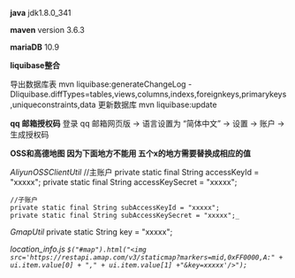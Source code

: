**java**
jdk1.8.0_341

**maven**
version 3.6.3

**mariaDB**
10.9

**liquibase整合**

导出数据库表
mvn liquibase:generateChangeLog -Dliquibase.diffTypes=tables,views,columns,indexs,foreignkeys,primarykeys,uniqueconstraints,data
更新数据库
mvn liquibase:update

**qq 邮箱授权码**
登录 qq 邮箱网页版 -> 语言设置为 “简体中文” -> 设置 -> 账户 -> 生成授权码

**OSS和高德地图 因为下面地方不能用 五个x的地方需要替换成相应的值**

_AliyunOSSClientUtil_
    //主账户
    private static final String accessKeyId = "xxxxx";
    private static final String accessKeySecret = "xxxxx";

    //子账户
    private static final String subAccessKeyId = "xxxxx";
    private static final String subAccessKeySecret = "xxxxx";_
    
_GmapUtil_
    private static String key = "xxxxx";
    
_location_info.js_
    _`$("#map").html("<img src='https://restapi.amap.com/v3/staticmap?markers=mid,0xFF0000,A:" + ui.item.value[0] + "," + ui.item.value[1] +"&key=xxxxx'/>");`_

